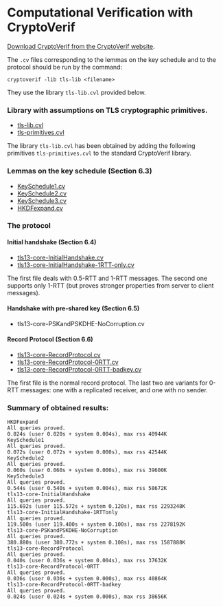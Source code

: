 # Computational Verification with CryptoVerif

[Download CryptoVerif from the CryptoVerif website](http://cryptoverif.inria.fr).

The `.cv` files corresponding to the lemmas on the key schedule and to the protocol should be run by the command:

    cryptoverif -lib tls-lib <filename>

They use the library `tls-lib.cvl` provided below.

### Library with assumptions on TLS cryptographic primitives.

* [tls-lib.cvl](tls-lib.cvl)
* [tls-primitives.cvl](tls-primitives.cvl)

The library `tls-lib.cvl` has been obtained by adding the following primitives `tls-primitives.cvl` to the standard CryptoVerif library.

### Lemmas on the key schedule (Section 6.3)

* [KeySchedule1.cv](KeySchedule1.cv)
* [KeySchedule2.cv](KeySchedule2.cv)
* [KeySchedule3.cv](KeySchedule3.cv)
* [HKDFexpand.cv](HKDFexpand.cv)

### The protocol

#### Initial handshake (Section 6.4)

* [tls13-core-InitialHandshake.cv](tls13-core-InitialHandshake.cv)
* [tls13-core-InitialHandshake-1RTT-only.cv](tls13-core-InitialHandshake-1RTT-only.cv)

The first file deals with 0.5-RTT and 1-RTT messages. The second one supports only 1-RTT (but proves stronger properties from server to client messages).

#### Handshake with pre-shared key (Section 6.5)

* tls13-core-PSKandPSKDHE-NoCorruption.cv

#### Record Protocol (Section 6.6)

* [tls13-core-RecordProtocol.cv](tls13-core-RecordProtocol.cv)
* [tls13-core-RecordProtocol-0RTT.cv](tls13-core-RecordProtocol-0RTT.cv)
* [tls13-core-RecordProtocol-0RTT-badkey.cv](tls13-core-RecordProtocol-0RTT-badkey.cv)

The first file is the normal record protocol. The last two are variants for 0-RTT messages: one with a replicated receiver, and one with no sender.
	
### Summary of obtained results:

    HKDFexpand
    All queries proved.
    0.024s (user 0.020s + system 0.004s), max rss 40944K
    KeySchedule1
    All queries proved.
    0.072s (user 0.072s + system 0.000s), max rss 42544K
    KeySchedule2
    All queries proved.
    0.060s (user 0.060s + system 0.000s), max rss 39600K
    KeySchedule3
    All queries proved.
    0.544s (user 0.540s + system 0.004s), max rss 58672K
    tls13-core-InitialHandshake
    All queries proved.
    115.692s (user 115.572s + system 0.120s), max rss 2293248K
    tls13-core-InitialHandshake-1RTTonly
    All queries proved.
    119.500s (user 119.400s + system 0.100s), max rss 2278192K
    tls13-core-PSKandPSKDHE-NoCorruption
    All queries proved.
    380.880s (user 380.772s + system 0.108s), max rss 1587888K
    tls13-core-RecordProtocol
    All queries proved.
    0.040s (user 0.036s + system 0.004s), max rss 37632K
    tls13-core-RecordProtocol-0RTT
    All queries proved.
    0.036s (user 0.036s + system 0.000s), max rss 40864K
    tls13-core-RecordProtocol-0RTT-badkey
    All queries proved.
    0.024s (user 0.024s + system 0.000s), max rss 38656K
